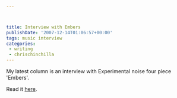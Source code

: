 ```yaml
---



title: Interview with Embers
publishDate: '2007-12-14T01:06:57+00:00'
tags: music interview
categories:
 - writing
 - chrischinchilla
---
```


My latest column is an interview with Experimental noise four piece 'Embers'.

Read it <a href="https://www.indieoma.com/public_journal.php?d=5737c6ec2e0716f3d8a7a5c4e0de0d9a" target="_new">here</a>.
